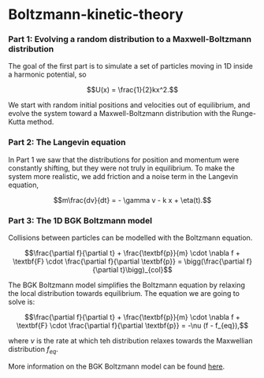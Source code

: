 # Boltzmann-kinetic-theory

### Part 1: Evolving a random distribution to a Maxwell-Boltzmann distribution
The goal of the first part is to simulate a set of particles moving in 1D inside a harmonic potential, so 
```math
U(x) = \frac{1}{2}kx^2.
```
We start with random initial positions and velocities out of equilibrium, and evolve the system toward a Maxwell-Boltzmann distribution with the Runge-Kutta method.

### Part 2: The Langevin equation
In Part 1 we saw that the distributions for position and momentum were constantly shifting, but they were not truly in equilibrium. To make the system more realistic, we add friction and a noise term in the Langevin equation,

```math
m\frac{dv}{dt} = - \gamma v - k x + \eta(t).
```


### Part 3: The 1D BGK Boltzmann model
Collisions between particles can be modelled with the Boltzmann equation.
```math
\frac{\partial f}{\partial t} + \frac{\textbf{p}}{m} \cdot \nabla f + \textbf{F} \cdot \frac{\partial f}{\partial \textbf{p}} = \bigg(\frac{\partial f}{\partial t}\bigg)_{col}
```
The BGK Boltzmann model simplifies the Boltzmann equation by relaxing the local distribution towards equilibrium.
The equation we are going to solve is:

```math
\frac{\partial f}{\partial t} + \frac{\textbf{p}}{m} \cdot \nabla f + \textbf{F} \cdot \frac{\partial f}{\partial \textbf{p}} = -\nu (f - f_{eq}),
```

where $\nu$ is the rate at which teh distribution relaxes towards the Maxwellian distribution $f_{eq}$.

More information on the BGK Boltzmann model can be found [here](https://arxiv.org/pdf/1902.08311).
